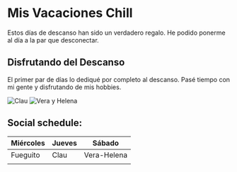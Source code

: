 # Mis Vacaciones Chill

Estos días de descanso han sido un verdadero regalo. He podido ponerme al día a la par que desconectar.

## Disfrutando del Descanso

El primer par de días lo dediqué por completo al descanso. Pasé tiempo con mi gente y disfrutando de mis hobbies.

![Clau](img/clau.jpg)
![Vera y Helena](img/veraHelena.jpg)

## Social schedule:
| Miércoles    | Jueves        | Sábado       |
| ------------ | ------------- | ------------ |
| Fueguito     | Clau          | Vera-Helena  |
|              |               |              |